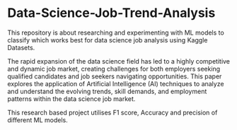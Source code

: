 # Data-Science-Job-Trend-Analysis
This repository is about researching and experimenting with ML models to classify which works best for data science job analysis using Kaggle Datasets.

The rapid expansion of the data science field has led to a highly competitive and dynamic job market, creating challenges for both employers seeking qualified candidates and job seekers navigating opportunities. This paper explores the application of Artificial Intelligence (AI) techniques to analyze and understand the evolving trends, skill demands, and employment patterns within the data science job market. 

This research based project utilises F1 score, Accuracy and precision of different ML models.
